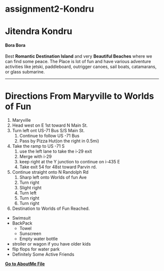 # assignment2-Kondru
# Jitendra Kondru
#### Bora Bora

Best **Romantic Destination Island** and very **Beautiful Beaches** where we can find some peace. The Place is lot of fun and have various adventure activities like jetski, paddleboard, outrigger canoes, sail boats, catamarans, or glass submarine.

***
# Directions From Maryville to Worlds of Fun
1. Maryville
2. Head west on E 1st toward N Main St.
3. Turn left ont US-71 Bus S/S Main St.
    1. Continue to follow US -71 Bus
    2. Pass by Pizza Hut(on the right in 0.5mi)
4. Take the ramp to US -71 S
    1. use the left lane to take the i-29 exit
    2. Merge with i-29
    3. keep right at the Y junction to continue on i-435 E
    4. Take exit 54 for 48st toward Parvin rd.
5. Continue straight onto N Randolph Rd
    1. Sharp left onto Worlds of fun Ave
    2. Turn right
    3. Slight right
    4. Turn left
    5. Turn right
    6. Turn right 
6. Destination to Worlds of Fun Reached.
* Swimsuit
* BackPack
    * Towel
    * Sunscreen
    * Empty water bottle
* stroller or wagon if you have older kids
* flip flops for water park
* Definitely Some Active Friends

**[Go to AboutMe File](AboutMe.md)**